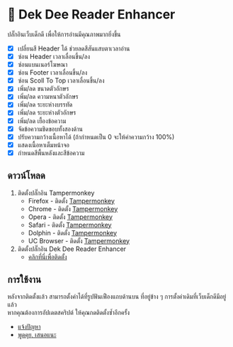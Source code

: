 # 🚀 Dek Dee Reader Enhancer

ปลั๊กอินเว็บเด็กดี เพื่อให้การอ่านมีคุณภาพมากยิ่งขึ้น

- [x] เปลี่ยนสี Header ได้ ช่วยลดสีสันแสบตาเวลาอ่าน
- [x] ซ่อน Header เวลาเลื่อนขึ้น/ลง
- [x] ซ่อนแบนเนอร์โฆษณา
- [x] ซ่อน Footer เวลาเลื่อนขึ้น/ลง
- [x] ซ่อน Scoll To Top เวลาเลื่อนขึ้น/ลง
- [x] เพิ่ม/ลด ขนาดตัวอักษร
- [x] เพิ่ม/ลด ความหนาตัวอักษร
- [x] เพิ่ม/ลด ระยะห่างบรรทัด
- [x] เพิ่ม/ลด ระยะห่างตัวอักษร
- [x] เพิ่ม/ลด เยื้องข้อความ
- [x] จัดข้อความชิดขอบทั้งสองด้าน
- [x] ปรับความกว้างเนื้อหาได้ (ถ้ากำหนดเป็น 0 จะให้ค่าความกว้าง 100%)
- [x] แสดงเนื้อหาเต็มหน้าจอ
- [x] กำหนดสีพื้นหลังและสีข้อความ

## ดาวน์โหลด

1. ติดตั้งปลั๊กอิน Tampermonkey
   * Firefox - ติดตั้ง [Tampermonkey](https://tampermonkey.net/?ext=dhdg&browser=firefox)
   * Chrome - ติดตั้ง [Tampermonkey](https://tampermonkey.net/?ext=dhdg&browser=chrome)
   * Opera - ติดตั้ง [Tampermonkey](https://tampermonkey.net/?ext=dhdg&browser=opera)
   * Safari - ติดตั้ง [Tampermonkey](https://tampermonkey.net/?ext=dhdg&browser=safari)
   * Dolphin - ติดตั้ง [Tampermonkey](https://tampermonkey.net/?ext=dhdg&browser=dolphin)
   * UC Browser - ติดตั้ง [Tampermonkey](https://tampermonkey.net/?ext=dhdg&browser=ucweb)
2. ติดตั้งปลั๊กอิน Dek Dee Reader Enhancer 
   * [คลิกที่นี่เพื่อติดตั้ง](https://raw.githubusercontent.com/T5ive/Dek-Dee-Reader-Enhancer/master/dek-d-reader-enhancer.user.js)

## การใช้งาน

หลังจากติดตั้งแล้ว สามารถตั้งค่าได้ที่รูปฟันเฟืองแถบด้านบน ที่อยู่ข้าง ๆ การตั้งค่าเดิมที่เว็บเด็กดีมีอยู่แล้ว\
หากคุณต้องการอัปเดตสคริปต์ ให้คุณกดติดตั้งซ้ำอีกครั้ง

- [แจ้งปัญหา](https://github.com/T5ive/Dek-Dee-Reader-Enhancer/issues)
- [พูดคุย, เสนอแนะ](https://github.com/T5ive/Dek-Dee-Reader-Enhancer/discussions)
